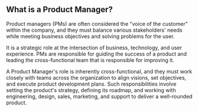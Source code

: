 ## What is a Product Manager?

Product managers (PMs) are often considered the "voice of the customer" within the company, and they must balance various stakeholders' needs while meeting business objectives and solving problems for the user. 

It is a strategic role at the intersection of business, technology, and user experience. PMs are responsible for guiding the success of a product and leading the cross-functional team that is responsible for improving it.

A Product Manager's role is inherently cross-functional, and they must work closely with teams across the organization to align visions, set objectives, and execute product development plans. Such responsibilities involve setting the product's strategy, defining its roadmap, and working with engineering, design, sales, marketing, and support to deliver a well-rounded product. 



































